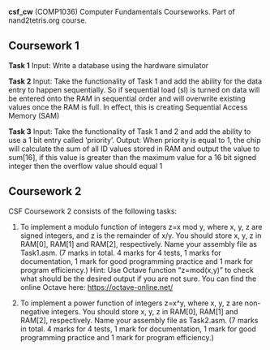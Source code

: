 **csf_cw**
(COMP1036) Computer Fundamentals Courseworks. Part of nand2tetris.org course.

## Coursework 1

**Task 1**
Input:
Write a database using the hardware simulator

**Task 2**
Input:
Take the functionality of Task 1 and add the ability for the data entry to happen sequentially. So if sequential load (sl) is turned on data will be entered onto the RAM in sequential order and will overwrite existing values once the RAM is full. In effect, this is creating Sequential Access Memory (SAM)

**Task 3**
Input:
Take the functionality of Task 1 and 2 and add the ability to use a 1 bit entry called ‘priority’.
Output:
When priority is equal to 1, the chip will calculate the sum of all ID values stored in RAM and output the value to sum[16], if this value is greater than the maximum value for a 16 bit signed integer then the overflow value should equal 1

## Coursework 2

CSF Coursework 2 consists of the following tasks:

1. To implement a modulo function of integers z=x mod y, where x, y, z are signed
integers, and z is the remainder of x/y. You should store x, y, z in RAM[0], RAM[1] and RAM[2], respectively. Name your assembly file as Task1.asm. (7 marks in total. 4 marks for 4 tests, 1 marks for documentation, 1 mark for good programming practice and 1 mark for program efficiency.)
Hint: Use Octave function “z=mod(x,y)” to check what should be the desired output if you are not sure. You can find the online Octave here:
https://octave-online.net/

2. To implement a power function of integers z=x^y, where x, y, z are non-negative integers. You should store x, y, z in RAM[0], RAM[1] and RAM[2], respectively. Name your assembly file as Task2.asm. (7 marks in total. 4 marks for 4 tests, 1 mark for documentation, 1 mark for good programming practice and 1 mark for program efficiency.)

